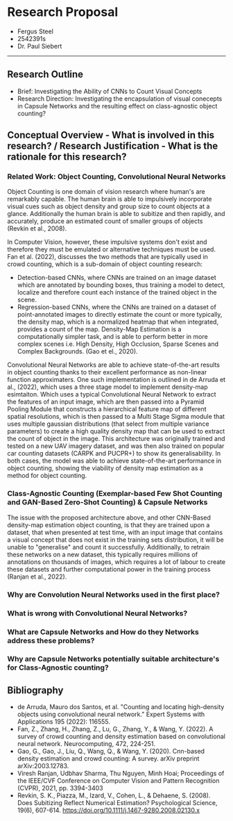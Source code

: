# Research Proposal

* Fergus Steel
* 2542391s
* Dr. Paul Siebert
------------

## Research Outline

* Brief: Investigating the Ability of CNNs to Count Visual Concepts
* Research Direction: Investigating the encapsulation of visual conecepts in Capsule Networks and the resulting effect on class-agnostic object counting?

## Conceptual Overview - What is involved in this research? / Research Justification - What is the rationale for this research?

### Related Work: Object Counting, Convolutional Neural Networks 

Object Counting is one domain of vision research where human's are remarkably capable. The human brain is able to impulsively incorporate visual cues such as object density and group size to count objects at a glance. Additionally the human brain is able to subitize and then rapidly, and accurately, produce an estimated count of smaller groups of objects (Revkin et al., 2008).

In Computer Vision, however, these impulsive systems don't exist and therefore they must be emulated or alternative techniques must be used. Fan et al. (2022), discusses the two methods that are typically used in crowd counting, which is a sub-domain of object counting research: 
* Detection-based CNNs, where CNNs are trained on an image dataset which are annotated by bounding boxes, thus training a model to detect, localize and therefore count each instance of the trained object in the scene.
* Regression-based CNNs, where the CNNs are trained on a dataset of point-annotated images to directly estimate the count or more typically, the density map, which is a normalized heatmap that when integrated, provides a count of the map.
Density-Map Estimation is a computationally simpler task, and is able to perform better in more complex scenes i.e. High Density, High Occlusion, Sparse Scenes and Complex Backgrounds. (Gao et el., 2020).

Convolutional Neural Networks are able to achieve state-of-the-art results in object counting thanks to their excellent performance as non-linear function approximaters. One such implementation is outlined in de Arruda et al., (2022), which uses a three stage model to implement density-map esimtaiton. Which uses a typical Convolutional Neural Network to extract the features of an input image, which are then passed into a Pyramid Pooling Module that constructs a hierarchical feature map of different spatial resolutions, which is then passed to a Multi Stage Sigma module that uses multiple gaussian distributions (that select from multiple variance parameters) to create a high quality density map that can be used to extract the count of object in the image. This architecture was originally trained and tested on a new UAV imagery dataset, and was then also trained on popular car counting datasets (CARPK and PUCPR+) to show its generalisability. In both cases, the model was able to achieve state-of-the-art performance in object counting, showing the viability of density map estimation as a method for object counting. 

### Class-Agnostic Counting (Exemplar-based Few Shot Counting and GAN-Based Zero-Shot Counting) & Capsule Networks

The issue with the proposed architecture above, and other CNN-Based density-map estimation object counting, is that they are trained upon a dataset, that when presented at test time, with an input image that contains a visual concept that does not exist in the training sets distribution, it will be unable to "generalise" and count it successfully. Additionally, to retrain these networks on a new dataset, this typically requires millions of annotations on thousands of images, which requires a lot of labour to create these datasets and further computational power in the training process (Ranjan et al., 2022).


### Why are Convolution Neural Networks used in the first place?

### What is wrong with Convolutional Neural Networks?

### What are Capsule Networks and How do they Networks address these problems?

### Why are Capsule Networks potentially suitable architecture's for Class-Agnostic counting?


## Bibliography

* de Arruda, Mauro dos Santos, et al. "Counting and locating high-density objects using convolutional neural network." Expert Systems with Applications 195 (2022): 116555.
* Fan, Z., Zhang, H., Zhang, Z., Lu, G., Zhang, Y., & Wang, Y. (2022). A survey of crowd counting and density estimation based on convolutional neural network. Neurocomputing, 472, 224-251.
* Gao, G., Gao, J., Liu, Q., Wang, Q., & Wang, Y. (2020). Cnn-based density estimation and crowd counting: A survey. arXiv preprint arXiv:2003.12783.
* Viresh Ranjan, Udbhav Sharma, Thu Nguyen, Minh Hoai; Proceedings of the IEEE/CVF Conference on Computer Vision and Pattern Recognition (CVPR), 2021, pp. 3394-3403
* Revkin, S. K., Piazza, M., Izard, V., Cohen, L., & Dehaene, S. (2008). Does Subitizing Reflect Numerical Estimation? Psychological Science, 19(6), 607-614. https://doi.org/10.1111/j.1467-9280.2008.02130.x
